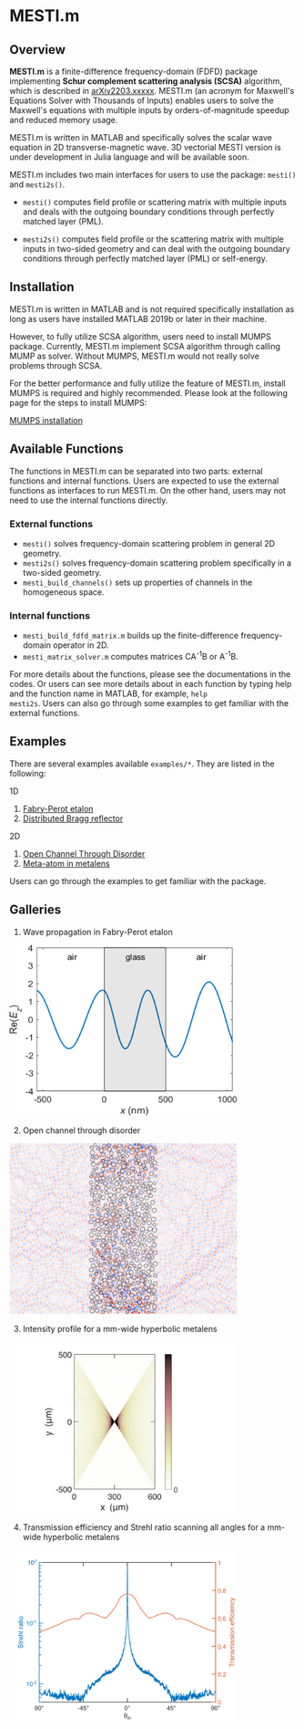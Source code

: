 # MESTI.m

## Overview
**MESTI.m**  is a finite-difference frequency-domain (FDFD) package implementing **Schur complement scattering analysis (SCSA)** algorithm, which is described in [arXiv2203.xxxxx](https://arxiv.org/abs/2203.xxxxx). MESTI.m (an acronym for Maxwell's Equations Solver with Thousands of Inputs) enables users to solve the Maxwell's equations with multiple inputs by orders-of-magnitude speedup and reduced memory usage.

MESTI.m is written in MATLAB and specifically solves the scalar wave equation in 2D transverse-magnetic wave. 3D vectorial MESTI version is under development in Julia language and will be available soon.  


MESTI.m includes two main interfaces for users to use the package: <code>mesti()</code> and <code>mesti2s()</code>.

- <code>mesti()</code> computes field profile or scattering matrix with multiple inputs and deals with the outgoing boundary conditions through perfectly matched layer (PML).

- <code>mesti2s()</code> computes field profile or the scattering matrix with multiple inputs in two-sided geometry and can deal with the outgoing boundary conditions through perfectly matched layer (PML) or self-energy.


## Installation

MESTI.m is written in MATLAB and is not required specifically installation as long as users have installed MATLAB 2019b or later in their machine. 

However, to fully utilize SCSA algorithm, users need to install MUMPS package. Currently, MESTI.m implement SCSA algorithm through calling MUMP as solver. Without MUMPS, MESTI.m would not really solve problems through SCSA.

For the better performance and fully utilize the feature of MESTI.m, install MUMPS is required and highly recommended. Please look at the following page for the steps to install MUMPS: 

[MUMPS installation](./mumps/README.md)


## Available Functions 
The functions in MESTI.m can be separated into two parts: external functions and internal functions. Users are expected to use the external functions as interfaces to run MESTI.m. On the other hand, users may not need to use the internal functions directly. 

### External functions
-   <code>mesti()</code> solves frequency-domain scattering problem in general 2D geometry.
-   <code>mesti2s()</code> solves frequency-domain scattering problem specifically in a two-sided geometry.
-   <code>mesti_build_channels()</code> sets up properties of channels in the homogeneous space.

### Internal functions
-   <code>mesti_build_fdfd_matrix.m</code> builds up the finite-difference frequency-domain operator in 2D.
-   <code>mesti_matrix_solver.m</code> computes matrices CA<sup>-1</sup>B or A<sup>-1</sup>B.

For more details about the functions, please see the documentations in the codes. Or users can see more details about in each function by typing help and the function name in MATLAB, for example,
<code>help mesti2s</code>. Users can also go through some examples to get familiar with the external functions.


## Examples

There are several examples available <code>examples/*</code>. They are listed in the following:

1D
1. [Fabry-Perot etalon](./examples/1d_fabry_perot/fabry_perot.md)
2. [Distributed Bragg reflector](./examples/1d_distributed_bragg_reflector/distributed_bragg_reflector.md)

2D 
1. [Open Channel Through Disorder](./examples/2d_open_channel_through_disorder/open_channel_through_disorder.md)
2. [Meta-atom in metalens](./examples/2d_metalens_meta_atom/metalens_meta_atom.md)

Users can go through the examples to get familiar with the package.


## Galleries
1. Wave propagation in Fabry-Perot etalon
<img src="./examples/1d_fabry_perot/fabry_perot_field_profile.gif" width="400" height="300"> 

2. Open channel through disorder
<img src="./examples/2d_open_channel_through_disorder/disorder_open_channel.gif" width="400" height="300"> 

3. Intensity profile for a mm-wide hyperbolic metalens 
<img src="./examples/2d_metalens_full/metalens_intensity_profile_0_degree.png" width="400" height="300"> 

4. Transmission efficiency and Strehl ratio scanning all angles for a mm-wide hyperbolic metalens 
<img src="./examples/2d_metalens_full/metalens_Strehl_ratio_and_transmission_eff.png" width="400" height="300"> 
